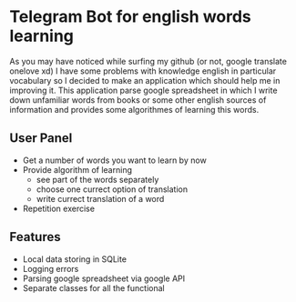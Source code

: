 # Telegram Bot for english words learning

As you may have noticed while surfing my github (or not, google translate onelove xd) I have some problems with knowledge english in particular vocabulary so I decided to make an application which should help me in improving it. This application parse google spreadsheet in which I write down unfamiliar words from books or some other english sources of information and provides some algorithmes of learning this words.

## User Panel

* Get a number of words you want to learn by now
* Provide algorithm of learning 
    * see part of the words separately
    * choose one currect option of translation 
    * write currect translation of a word 
* Repetition exercise 

## Features
* Local data storing in SQLite
* Logging errors
* Parsing google spreadsheet via google API 
* Separate classes for all the functional